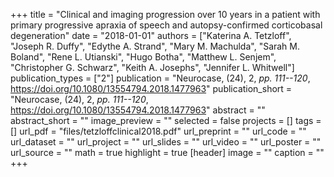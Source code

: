 +++
title = "Clinical and imaging progression over 10 years in a patient with primary progressive apraxia of speech and autopsy-confirmed corticobasal degeneration"
date = "2018-01-01"
authors = ["Katerina A. Tetzloff", "Joseph R. Duffy", "Edythe A. Strand", "Mary M. Machulda", "Sarah M. Boland", "Rene L. Utianski", "Hugo Botha", "Matthew L. Senjem", "Christopher G. Schwarz", "Keith A. Josephs", "Jennifer L. Whitwell"]
publication_types = ["2"]
publication = "Neurocase, (24), 2, _pp. 111--120_, https://doi.org/10.1080/13554794.2018.1477963"
publication_short = "Neurocase, (24), 2, _pp. 111--120_, https://doi.org/10.1080/13554794.2018.1477963"
abstract = ""
abstract_short = ""
image_preview = ""
selected = false
projects = []
tags = []
url_pdf = "files/tetzloffclinical2018.pdf"
url_preprint = ""
url_code = ""
url_dataset = ""
url_project = ""
url_slides = ""
url_video = ""
url_poster = ""
url_source = ""
math = true
highlight = true
[header]
image = ""
caption = ""
+++
